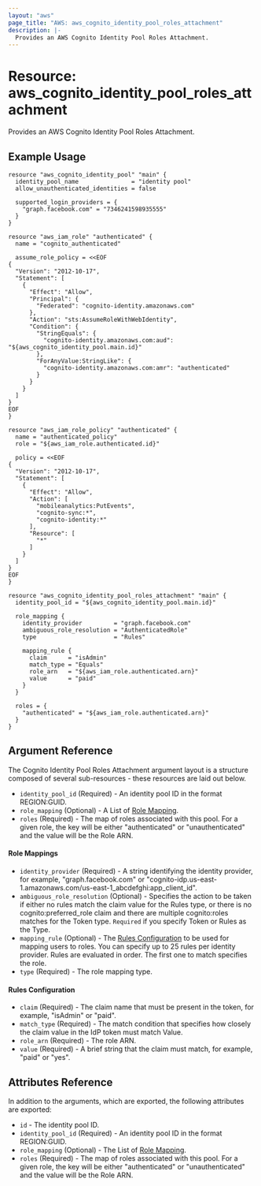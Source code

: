 ```yaml
---
layout: "aws"
page_title: "AWS: aws_cognito_identity_pool_roles_attachment"
description: |-
  Provides an AWS Cognito Identity Pool Roles Attachment.
---
```


# Resource: aws_cognito_identity_pool_roles_attachment

Provides an AWS Cognito Identity Pool Roles Attachment.

## Example Usage

```hcl
resource "aws_cognito_identity_pool" "main" {
  identity_pool_name               = "identity pool"
  allow_unauthenticated_identities = false

  supported_login_providers = {
    "graph.facebook.com" = "7346241598935555"
  }
}

resource "aws_iam_role" "authenticated" {
  name = "cognito_authenticated"

  assume_role_policy = <<EOF
{
  "Version": "2012-10-17",
  "Statement": [
    {
      "Effect": "Allow",
      "Principal": {
        "Federated": "cognito-identity.amazonaws.com"
      },
      "Action": "sts:AssumeRoleWithWebIdentity",
      "Condition": {
        "StringEquals": {
          "cognito-identity.amazonaws.com:aud": "${aws_cognito_identity_pool.main.id}"
        },
        "ForAnyValue:StringLike": {
          "cognito-identity.amazonaws.com:amr": "authenticated"
        }
      }
    }
  ]
}
EOF
}

resource "aws_iam_role_policy" "authenticated" {
  name = "authenticated_policy"
  role = "${aws_iam_role.authenticated.id}"

  policy = <<EOF
{
  "Version": "2012-10-17",
  "Statement": [
    {
      "Effect": "Allow",
      "Action": [
        "mobileanalytics:PutEvents",
        "cognito-sync:*",
        "cognito-identity:*"
      ],
      "Resource": [
        "*"
      ]
    }
  ]
}
EOF
}

resource "aws_cognito_identity_pool_roles_attachment" "main" {
  identity_pool_id = "${aws_cognito_identity_pool.main.id}"

  role_mapping {
    identity_provider         = "graph.facebook.com"
    ambiguous_role_resolution = "AuthenticatedRole"
    type                      = "Rules"

    mapping_rule {
      claim      = "isAdmin"
      match_type = "Equals"
      role_arn   = "${aws_iam_role.authenticated.arn}"
      value      = "paid"
    }
  }

  roles = {
    "authenticated" = "${aws_iam_role.authenticated.arn}"
  }
}
```

## Argument Reference

The Cognito Identity Pool Roles Attachment argument layout is a structure composed of several sub-resources - these resources are laid out below.

* `identity_pool_id` (Required) - An identity pool ID in the format REGION:GUID.
* `role_mapping` (Optional) - A List of [Role Mapping](#role-mappings).
* `roles` (Required) - The map of roles associated with this pool. For a given role, the key will be either "authenticated" or "unauthenticated" and the value will be the Role ARN.

#### Role Mappings

* `identity_provider` (Required) - A string identifying the identity provider, for example, "graph.facebook.com" or "cognito-idp.us-east-1.amazonaws.com/us-east-1_abcdefghi:app_client_id".
* `ambiguous_role_resolution` (Optional) - Specifies the action to be taken if either no rules match the claim value for the Rules type, or there is no cognito:preferred_role claim and there are multiple cognito:roles matches for the Token type. `Required` if you specify Token or Rules as the Type.
* `mapping_rule` (Optional) - The [Rules Configuration](#rules-configuration) to be used for mapping users to roles. You can specify up to 25 rules per identity provider. Rules are evaluated in order. The first one to match specifies the role.
* `type` (Required) - The role mapping type.

#### Rules Configuration

* `claim` (Required) - The claim name that must be present in the token, for example, "isAdmin" or "paid".
* `match_type` (Required) - The match condition that specifies how closely the claim value in the IdP token must match Value.
* `role_arn` (Required) - The role ARN.
* `value` (Required) - A brief string that the claim must match, for example, "paid" or "yes".

## Attributes Reference

In addition to the arguments, which are exported, the following attributes are exported:

* `id` - The identity pool ID.
* `identity_pool_id` (Required) - An identity pool ID in the format REGION:GUID.
* `role_mapping` (Optional) - The List of [Role Mapping](#role-mappings).
* `roles` (Required) - The map of roles associated with this pool. For a given role, the key will be either "authenticated" or "unauthenticated" and the value will be the Role ARN.
